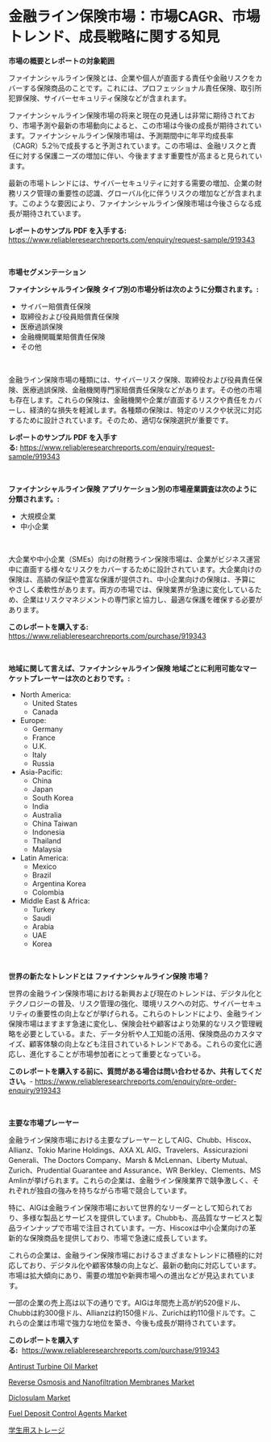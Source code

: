 <p><h1>金融ライン保険市場：市場CAGR、市場トレンド、成長戦略に関する知見</h1></p><p><strong>市場の概要とレポートの対象範囲</strong></p>
<p><p>ファイナンシャルライン保険とは、企業や個人が直面する責任や金融リスクをカバーする保険商品のことです。これには、プロフェッショナル責任保険、取引所犯罪保険、サイバーセキュリティ保険などが含まれます。</p><p>ファイナンシャルライン保険市場の将来と現在の見通しは非常に期待されており、市場予測や最新の市場動向によると、この市場は今後の成長が期待されています。ファイナンシャルライン保険市場は、予測期間中に年平均成長率（CAGR）5.2％で成長すると予測されています。この市場は、金融リスクと責任に対する保護ニーズの増加に伴い、今後ますます重要性が高まると見られています。</p><p>最新の市場トレンドには、サイバーセキュリティに対する需要の増加、企業の財務リスク管理の重要性の認識、グローバル化に伴うリスクの増加などが含まれます。このような要因により、ファイナンシャルライン保険市場は今後さらなる成長が期待されています。</p></p>
<p><strong>レポートのサンプル PDF を入手する:</strong> <a href="https://www.reliableresearchreports.com/enquiry/request-sample/919343">https://www.reliableresearchreports.com/enquiry/request-sample/919343</a></p>
<p>&nbsp;</p>
<p><strong>市場セグメンテーション</strong></p>
<p><strong>ファイナンシャルライン保険 タイプ別の市場分析は次のように分類されます。:</strong></p>
<p><ul><li>サイバー賠償責任保険</li><li>取締役および役員賠償責任保険</li><li>医療過誤保険</li><li>金融機関職業賠償責任保険</li><li>その他</li></ul></p>
<p>&nbsp;</p>
<p><p>金融ライン保険市場の種類には、サイバーリスク保険、取締役および役員責任保険、医療過誤保険、金融機関専門家賠償責任保険などがあります。その他の市場も存在します。これらの保険は、金融機関や企業が直面するリスクや責任をカバーし、経済的な損失を軽減します。各種類の保険は、特定のリスクや状況に対応するために設計されています。そのため、適切な保険選択が重要です。</p></p>
<p><strong>レポートのサンプル PDF を入手する:</strong>&nbsp;<a href="https://www.reliableresearchreports.com/enquiry/request-sample/919343">https://www.reliableresearchreports.com/enquiry/request-sample/919343</a></p>
<p>&nbsp;</p>
<p><strong> ファイナンシャルライン保険 アプリケーション別の市場産業調査は次のように分類されます。:</strong></p>
<p><ul><li>大規模企業</li><li>中小企業</li></ul></p>
<p>&nbsp;</p>
<p><p>大企業や中小企業（SMEs）向けの財務ライン保険市場は、企業がビジネス運営中に直面する様々なリスクをカバーするために設計されています。大企業向けの保険は、高額の保証や豊富な保護が提供され、中小企業向けの保険は、予算にやさしく柔軟性があります。両方の市場では、保険業界が急速に変化しているため、企業はリスクマネジメントの専門家と協力し、最適な保護を確保する必要があります。</p></p>
<p><strong>このレポートを購入する:</strong>&nbsp; <a href="https://www.reliableresearchreports.com/purchase/919343">https://www.reliableresearchreports.com/purchase/919343</a></p>
<p>&nbsp;</p>
<p><strong>地域に関して言えば、ファイナンシャルライン保険 地域ごとに利用可能なマーケットプレーヤーは次のとおりです。:</strong></p>
<p><ul>
    <li>
        North America:
        <ul>
            <li>United States</li>
            <li>Canada</li>
        </ul>
    </li>
    <li>
        Europe:
        <ul>
            <li>Germany</li>
            <li>France</li>
            <li>U.K.</li>
            <li>Italy</li>
            <li>Russia</li>
        </ul>
    </li>
    <li>
        Asia-Pacific:
        <ul>
            <li>China</li>
            <li>Japan</li>
            <li>South Korea</li>
            <li>India</li>
            <li>Australia</li>
            <li>China Taiwan</li>
            <li>Indonesia</li>
            <li>Thailand</li>
            <li>Malaysia</li>
        </ul>
    </li>
    <li>
        Latin America:
        <ul>
            <li>Mexico</li>
            <li>Brazil</li>
            <li>Argentina Korea</li>
            <li>Colombia</li>
        </ul>
    </li>
    <li>
        Middle East & Africa:
        <ul>
            <li>Turkey</li>
            <li>Saudi</li>
            <li>Arabia</li>
            <li>UAE</li>
            <li>Korea</li>
        </ul>
    </li>
    </ul></p>
<p>&nbsp;</p>
<p><strong>世界の新たなトレンドとは ファイナンシャルライン保険 市場？</strong></p>
<p><p>世界の金融ライン保険市場における新興および現在のトレンドは、デジタル化とテクノロジーの普及、リスク管理の強化、環境リスクへの対応、サイバーセキュリティの重要性の向上などが挙げられる。これらのトレンドにより、金融ライン保険市場はますます急速に変化し、保険会社や顧客はより効果的なリスク管理戦略を必要としている。また、データ分析や人工知能の活用、保険商品のカスタマイズ、顧客体験の向上なども注目されているトレンドである。これらの変化に適応し、進化することが市場参加者にとって重要となっている。</p></p>
<p><strong>このレポートを購入する前に、質問がある場合は問い合わせるか、共有してください。</strong>- <a href="https://www.reliableresearchreports.com/enquiry/pre-order-enquiry/919343">https://www.reliableresearchreports.com/enquiry/pre-order-enquiry/919343</a></p>
<p>&nbsp;</p>
<p><strong>主要な市場プレーヤー</strong></p>
<p><p>金融ライン保険市場における主要なプレーヤーとしてAIG、Chubb、Hiscox、Allianz、Tokio Marine Holdings、AXA XL AIG、Travelers、Assicurazioni Generali、The Doctors Company、Marsh & McLennan、Liberty Mutual、Zurich、Prudential Guarantee and Assurance、WR Berkley、Clements、MS Amlinが挙げられます。これらの企業は、金融ライン保険業界で競争激しく、それぞれが独自の強みを持ちながら市場で競合しています。</p><p>特に、AIGは金融ライン保険市場において世界的なリーダーとして知られており、多様な製品とサービスを提供しています。Chubbも、高品質なサービスと製品ラインナップで市場で注目されています。一方、Hiscoxは中小企業向けの革新的な保険商品を提供しており、市場で急速に成長しています。</p><p>これらの企業は、金融ライン保険市場におけるさまざまなトレンドに積極的に対応しており、デジタル化や顧客体験の向上など、最新の動向に対応しています。市場は拡大傾向にあり、需要の増加や新興市場への進出などが見込まれています。</p><p>一部の企業の売上高は以下の通りです。AIGは年間売上高が約520億ドル、Chubbは約300億ドル、Allianzは約150億ドル、Zurichは約110億ドルです。これらの企業は市場で強力な地位を築き、今後も成長が期待されています。</p></p>
<p><strong>このレポートを購入する:</strong>&nbsp;&nbsp;<a href="https://www.reliableresearchreports.com/purchase/919343">https://www.reliableresearchreports.com/purchase/919343</a></p>
<p><p><a href="https://github.com/pizolina/Market-Research-Report-List-3/blob/main/antirust-turbine-oil-market.md">Antirust Turbine Oil Market</a></p><p><a href="https://issuu.com/reportprime-2/docs/reverse-osmosis-and-nanofiltration-membranes-marke">Reverse Osmosis and Nanofiltration Membranes Market</a></p><p><a href="https://issuu.com/reportprime-2/docs/diclosulam-market-size-2030.pptx">Diclosulam Market</a></p><p><a href="https://github.com/tamvrosiya/Market-Research-Report-List-3/blob/main/fuel-deposit-control-agents-market.md">Fuel Deposit Control Agents Market</a></p><p><a href="https://github.com/lababdou/Market-Research-Report-List-2/blob/main/5679988182852.md">学生用ストレージ</a></p></p>